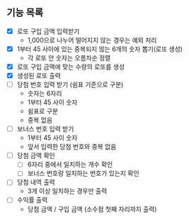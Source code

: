 ## 기능  목록
- [x] 로또 구입 금액 입력받기
    - 1,000으로 나누어 떨어지지 않는 경우는 예외 처리 
- [x] 1부터 45 사이에 있는 중복되지 않는 6개의 숫자 뽑기(로또 생성)
  - 각 로또 안 숫자는 오름차순 정렬
- [x] 로또 구입 금액에 맞는 수량의 로또를 생성
- [x] 생성된 로또 출력
- [ ] 당첨 번호 입력 받기 (쉼표 기준으로 구분)
    - 숫자는 6자리
    - 1부터 45 사이 숫자
    - 쉼표로 구분
    - 중복 없음
- [ ] 보너스 번호 입력 받기
    - 1부터 45 사이 숫자
    - 앞서 입력한 당첨 번호와 중복 없음
- [ ] 당첨 금액 확인
  - [ ] 6자리 중에서 일치하는 개수 확인
  - [ ] 보너스 번호랑 일치하는 번호가 있는지 확인
- [ ] 당첨 내역 출력
    - 3개 이상 일치하는 경우만 출력
- [ ] 수익률 출력
    - 당첨 금액 / 구입 금액 (소수점 첫째 자리까지 출력)
